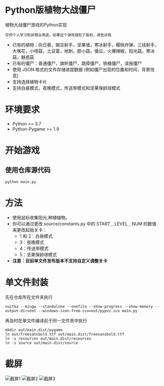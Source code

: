 # Python版植物大战僵尸

植物大战僵尸游戏的Python实现
  
`仅供个人学习和非商业用途。如果这个游戏侵犯了版权，请告诉我`
  
* 已有的植物：向日葵，豌豆射手，坚果墙，寒冰射手，樱桃炸弹，三线射手，大嘴花，小喷菇，土豆雷，地刺，胆小菇，倭瓜，火爆辣椒，阳光菇，寒冰菇，魅惑菇
* 已有的僵尸：普通僵尸，旗帜僵尸，路障僵尸，铁桶僵尸，读报僵尸
* 使用 JSON 格式的文件存储进度数据 (例如僵尸出现的位置和时间，背景信息)
* 支持选择植物卡片
* 支持白昼模式，夜晚模式，传送带模式和坚果保龄球模式

# 环境要求

* Python >= 3.7 
* Python-Pygame >= 1.9

# 开始游戏

## 使用仓库源代码

```shell
python main.py
```

# 方法

* 使用鼠标收集阳光,种植植物。
* 你可以通过更改 source/constants.py 中的 START＿LEVEL＿NUM 的数值来更改起始关卡：
  * 1 和 2：白昼模式
  * 3：夜晚模式
  * 4：传送带模式
  * 5：坚果保龄球模式
* **注意：目前单文件发布版本不支持自定义调整关卡**

# 单文件封装

先在仓库所在文件夹执行

``` shell
nuitka --mingw --standalone --onefile --show-progress --show-memory --output-dir=out --windows-icon-from-ico=out/pypvz.ico main.py
```

再及时在单文件编译前于同一文件夹中执行

``` shell
mkdir out/main.dist/pygame
ln out/freesansbold.ttf out/main.dist/freesansbold.ttf
ln -s resources out/main.dist/resources
ln -s source out/main.dist/source
```

# 截屏

![截屏1](https://raw.githubusercontent.com/marblexu/PythonPlantsVsZombies/master/demo/demo1.jpg)
![截屏2](https://raw.githubusercontent.com/marblexu/PythonPlantsVsZombies/master/demo/demo2.jpg)
![截屏3](https://raw.githubusercontent.com/marblexu/PythonPlantsVsZombies/master/demo/demo3.jpg)
